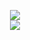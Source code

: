 <p align='center'>
  <img src="https://github-readme-stats.vercel.app/api?username=Guilhemvnt&show_icons=true&count_private=true&theme=dark&showicons=true" />
  <br/>
  <img src="https://github-readme-stats.vercel.app/api/top-langs/?username=Guilhemvnt&&count_private=true&theme=dark&layout=compact&langs_count=6" />
</p>
